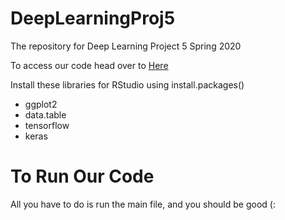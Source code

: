 # DeepLearningProj5
The repository for Deep Learning Project 5 Spring 2020

To access our code head over to [Here](https://github.com/SamGilb/DeepLearningProj5)

Install these libraries for RStudio using install.packages()
* ggplot2
* data.table
* tensorflow
* keras

# To Run Our Code
All you have to do is run the main file, and you should be good (:
